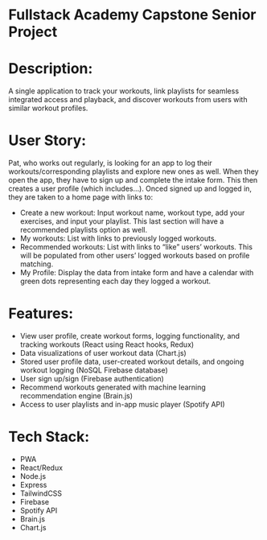 # Fullstack Academy Capstone Senior Project

# Description:
A single application to track your workouts, link playlists for seamless integrated access and playback, and discover workouts from users with similar workout profiles.

# User Story:
Pat, who works out regularly, is looking for an app to log their workouts/corresponding playlists and explore new ones as well.  When they open the app, they have to sign up and complete the intake form. This then creates a user profile (which includes…). Onced signed up and logged in, they are taken to a home page with links to:
- Create a new workout: Input workout name, workout type, add your exercises, and input your playlist. This last section will have a recommended playlists option as well.
- My workouts: List with links to previously logged workouts.
- Recommended workouts: List with links to “like” users’ workouts. This will be populated from other users’ logged workouts based on profile matching.
- My Profile: Display the data from intake form and have a calendar with green dots representing each day they logged a workout.

# Features:
- View user profile, create workout forms, logging functionality, and tracking workouts (React using React hooks, Redux)
- Data visualizations of user workout data (Chart.js)
- Stored user profile data, user-created workout details, and ongoing workout logging (NoSQL Firebase database)
- User sign up/sign (Firebase authentication)
- Recommend workouts generated with machine learning recommendation engine (Brain.js)
- Access to user playlists and in-app music player (Spotify API)

# Tech Stack:
* PWA
* React/Redux
* Node.js
* Express
* TailwindCSS
* Firebase
* Spotify API
* Brain.js
* Chart.js
